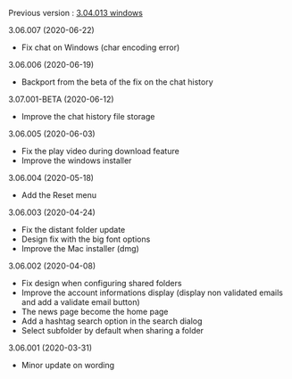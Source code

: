 
Previous version : [3.04.013 windows](https://www.gigatribe.com/software/setup_gigatribe_v3.04.013.6884.exe)

3.06.007 (2020-06-22)

- Fix chat on Windows (char encoding error)

3.06.006 (2020-06-19)

- Backport from the beta of the fix on the chat history

3.07.001-BETA (2020-06-12)

- Improve the chat history file storage

3.06.005 (2020-06-03)

- Fix the play video during download feature
- Improve the windows installer

3.06.004 (2020-05-18)

- Add the Reset menu

3.06.003 (2020-04-24)

- Fix the distant folder update
- Design fix with the big font options
- Improve the Mac installer (dmg)

3.06.002 (2020-04-08)

- Fix design when configuring shared folders
- Improve the account informations display (display non validated emails and add a validate email button)
- The news page become the home page
- Add a hashtag search option in the search dialog
- Select subfolder by default when sharing a folder

3.06.001 (2020-03-31)

- Minor update on wording
